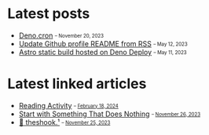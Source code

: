 # Latest posts

- [Deno.cron](https://appjeniksaan.nl/posts/deno-cron/)
  <sub><sup>– November 20, 2023</sup></sub>
- [Update Github profile README from RSS](https://appjeniksaan.nl/posts/update-github-profile-readme-from-rss/)
  <sub><sup>– May 12, 2023</sup></sub>
- [Astro static build hosted on Deno Deploy](https://appjeniksaan.nl/posts/astro-static-build-hosted-on-deno-deploy/)
  <sub><sup>– May 11, 2023</sup></sub>

# Latest linked articles

- [Reading Activity](https://appjeniksaan.nl/reading)
  <sub><sup>–
  [February 18, 2024](https://appjeniksaan.nl/linked/reading-activity/)</sup></sub>
- [Start with Something That Does Nothing](https://devblogs.microsoft.com/oldnewthing/20230725-00/?p=108482)
  <sub><sup>–
  [November 26, 2023](https://appjeniksaan.nl/linked/start-with-something-that-does-nothing/)</sup></sub>
- [🫨 theshook.¹](https://theshook.one)
  <sub><sup>–
  [November 25, 2023](https://appjeniksaan.nl/linked/theshook-one/)</sup></sub>
